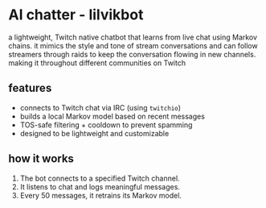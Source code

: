 

# AI chatter - lilvikbot

a lightweight, Twitch native chatbot that learns from live chat using Markov chains. it mimics the style and tone of stream conversations and can follow streamers through raids to keep the conversation flowing in new channels. making it throughout different communities on Twitch

## features

- connects to Twitch chat via IRC (using `twitchio`)
- builds a local Markov model based on recent messages
- TOS-safe filtering + cooldown to prevent spamming
- designed to be lightweight and customizable

## how it works

1. The bot connects to a specified Twitch channel.
2. It listens to chat and logs meaningful messages.
3. Every 50 messages, it retrains its Markov model.

